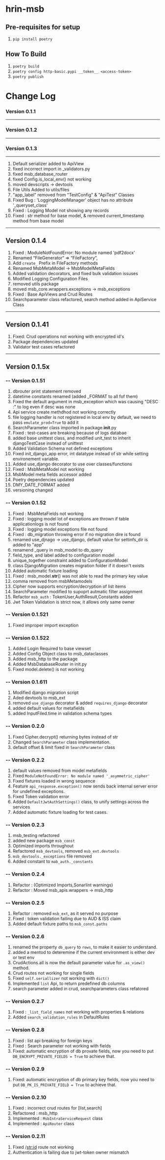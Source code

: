 # hrin-msb

## Pre-requisites for setup
1. `pip install poetry`

## How To Build

1. `poetry build`
2. `poetry config http-basic.pypi __token__ <access-token>`
3. `poetry publish`


# Change Log
 ### Version 0.1.1
***

 ### Version 0.1.2
***

 ### Version 0.1.3
***

1.  Default serializer added to ApiView
2. fixed incorrect import in _validators.py
3. fixed msb_database_router
4. fixed Config.is_local_env() not working
5. moved devscripts -> devtools
6. File Utils Added to utils/files
7. "app_label" removed from "TestConfig" & "ApiTest" Classes
8. Fixed Bug : 'LoggingModelManager' object has no attribute '_queryset_class'
9. Fixed : Logging Model not showing any records
10. Fixed : str method for base model, & removed current_timestamp method from base model
***

 ## Version 0.1.4
1. Fixed : ModuleNotFoundError: No module named 'pdf2docx'
2. Renamed “FileGenerator“ => “FileFactory”,
3. Add `create_` Prefix in FileFactory methods
4. Renamed MsbMetaModel -> MsbModelMetaFields
5. Added validation decorators, and fixed bulk validation issuses
6. Modified Logging Configuration Files
7. removed utils package
8. moved msb_core.wrappers.exceptions -> msb_exceptions
9. Fixed : Base ApiViews and Crud Routes
10. Searchparameter class refactored, search method added in ApiService Class
***

## Version 0.1.41
1. Fixed: Crud operations not working with encrypted id's
2. Package dependencies updated
3. Validator test cases refactored
***
## Version 0.1.5x
 ### -- Version 0.1.51
1. dbrouter print statement removed
2. datetime constants renamed (added _FORMAT to all fof them)
3. Fixed the default argument in msb_exception  which was causing "DESC :" to log even if desc was none
4. Api service create methdhod not working correctly
5. file logging handler is not registered in local env by default, we need to pass `emulate_prod=True` to add it 
6. SearchParameter class imported in package.__init__.py 
7. Fixed : test-cases are breaking because of logs databae
8. added base unittest class, and modified unit_test to inherit djangoTestCase instead of unittest
9. Added Validation Schema not defined exceptions
10. Fixed init_django_app error, int datatype instead of str while setting environement variable.
11. Added use_django decorator to use over classes/functions
12. Fixed : MsbMetaModel not working
13. MsbModel meta fields accessor added
14. Poetry dependencies updated
15. DMY_DATE_FORMAT added
16. versioning changed

  ### -- Version 0.1.52
1. Fixed : MsbMetaFields not working 
2. Fixed : logging model lot of exceptions are thrown if table applicationlogs is not found
3. Fixed : logging model exceptions file not found
4. Fixed : db_migration throwing error if no migration dire is found
5. renamed use_djnago -> use_django, default value for settinfs_dir is added to "app"
6. renamend _query in msb_model to db_query
7. field_type, and label added to configuration model
8. unique_together constraint added to ConfigurationModel
9. class DjangoMigration creates migration folder if it doesn't exists
10. Added automatic fixture loading
11. Fixed : msb_model.__str__() was not able to read the primary key value 
12. comma removed from msbMetamodels
13. Cipher now supports encryption/decryption of list items 
14. SearchParameter modified to supoprt autmatic filter assignment 
15. Refactor `msb_auth` : TokenUser,AuthResult,Constants added
16. Jwt Token Validation is strict now, it allows only same owner
  
### -- Version 0.1.521
1. Fixed improper import exception

  
### -- Version 0.1.522
1. Added Login Required to base viewset
2. Added Config Object class to msb_dataclasses 
3. Added msb_http to the package
4. Added MsbDatabaseRouter in init.py
5. Fixed model.delete() is not working

### -- Version 0.1.611
1. Modified django migration script
2. Aded devtools to msb_ext
3. removed `use_django` decorator & added `requires_django` decorator
4. added default values for metafields
5. added InputFiled.time in validation schema types


### -- Version 0.2.0
1. Fixed Cipher.decrypt() returning bytes instead of str
2. Changed `SearchParameter` class implementation.
3. default offset & limit fixed in `SearchParameter` class

### -- Version 0.2.2
1. default values removed from model metafields
2. Fixed `ModuleNotFoundError: No module named '_asymmetric_cipher'`
3. Fixed fixtures loaded in wrong sequence
4. Feature `api_response.exception()` now sends back internal server error for undefined exceptions.
5. Fixed Token validation error
6. Added `DefaultJwtAuthSettings()` class, to unify settings across the services
7. Added automatic fixture loading for test cases.


### -- Version 0.2.3
1. msb_testing refactored 
2. added new package `msb_const`
3. Optimized imports throughout
4. Refactored `msb_devtools`, removed `msb_ext.devtools`
5. `msb_devtools._exceptions` file removed
6. Added constant to `mab_auth._constants`

### -- Version 0.2.4
1. Refactor : (Optimized Imports,Sonarlint warnings)
2. Refactor : Moved msb_apis.wrappers -> msb_http

### -- Version 0.2.5
1. Refactor : removed `msb_ext`, as it served no purpose
2. Fixed : token validation failing due to AUD & ISS claim
3. Added default fixture paths to `msb_const.paths`

### -- Version 0.2.6
1. renamed the property `db_query` to `rows`, to make it easier to understand.
2. added a mentod to deteremine if the current environment is either dev or test env
3. CrudActions.all is now the default parameter value for `.as_view()` method.
4. Crud routes not working for single fields
5. Fixed `self.seriallizer` not working with `dict()`
6. Implemented `list` Api, to return predefined db columns 
7. search parameter added in crud, searchparameters class refatored

### -- Version 0.2.7
1. Fixed : `_list_field_names` not working with properties & relations 
2. Added `search_validation_rules` in DefaultRules

### -- Version 0.2.8
1. Fixed : list api breaking for foreign keys
2. Fixed : Search parameter not working with fields
3. Fixed: automatic encryption of db provate fields, now you need to put `DB_ENCRYPT_PRIVATE_FIELDS = True` to achieve that.

### -- Version 0.2.9
1. Fixed: automatic encryption of db primary key fields, now you need to put `DB_PK_IS_PRIVATE_FIELD = True` to achieve 
   that.

### -- Version 0.2.10
1. Fixed : incorrect crud routes for [list,search]
2. Refactored : msb_http
3. Implemented : `MsbIntraServiceRequest` class
4. Implemented : `ApiRouter` class

### -- Version 0.2.11
1. Fixed /<str:id> route not working
2. Authentication is failing due to jwt-token owner mismatch
